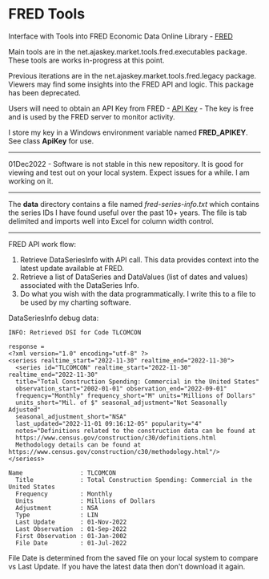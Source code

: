 # FRED Tools
 Interface with Tools into FRED Economic Data Online Library - [FRED](https://fred.stlouisfed.org)
 
 Main tools are in the net.ajaskey.market.tools.fred.executables package. These tools are works in-progress at this point.
 
 Previous iterations are in the net.ajaskey.market.tools.fred.legacy package. Viewers may find some insights into the FRED API and logic. This package has been deprecated.
 
 Users will need to obtain an API Key from FRED - [API Key](https://fred.stlouisfed.org/docs/api/api_key.html) - The key is free and is used by the FRED server to monitor activity.
 
 I store my key in a Windows environment variable named **FRED_APIKEY**. See class **ApiKey** for use.
 
 ---
 
 01Dec2022 - Software is not stable in this new repository. It is good for viewing and test out on your local system. Expect issues for a while.
 I am working on it.
 
 ---
 
 The **data** directory contains a file named *fred-series-info.txt* which contains the series IDs I have found useful over the past 10+ years. The file is tab delimited and imports well into Excel for column width control.
 
 ---
 
 FRED API work flow:
 
 1. Retrieve DataSeriesInfo with API call. This data provides context into the latest update available at FRED.
 2. Retrieve a list of DataSeries and DataValues (list of dates and values) associated with the DataSeries Info.
 3. Do what you wish with the data programmatically. I write this to a file to be used by my charting software.
 
 DataSeriesInfo debug data:
 
    INFO: Retrieved DSI for Code TLCOMCON

    response =
    <?xml version="1.0" encoding="utf-8" ?>
    <seriess realtime_start="2022-11-30" realtime_end="2022-11-30">
      <series id="TLCOMCON" realtime_start="2022-11-30" realtime_end="2022-11-30" 
      title="Total Construction Spending: Commercial in the United States" 
      observation_start="2002-01-01" observation_end="2022-09-01" 
      frequency="Monthly" frequency_short="M" units="Millions of Dollars" 
      units_short="Mil. of $" seasonal_adjustment="Not Seasonally Adjusted" 
      seasonal_adjustment_short="NSA" 
      last_updated="2022-11-01 09:16:12-05" popularity="4" 
      notes="Definitions related to the construction data can be found at     
      https://www.census.gov/construction/c30/definitions.html
      Methodology details can be found at https://www.census.gov/construction/c30/methodology.html"/>
    </seriess>
    
    Name                : TLCOMCON
      Title             : Total Construction Spending: Commercial in the United States
      Frequency         : Monthly
      Units             : Millions of Dollars
      Adjustment        : NSA
      Type              : LIN
      Last Update       : 01-Nov-2022
      Last Observation  : 01-Sep-2022
      First Observation : 01-Jan-2002
      File Date         : 01-Jul-2022

File Date is determined from the saved file on your local system to compare vs Last Update. If you have the latest data then don't download it again.
